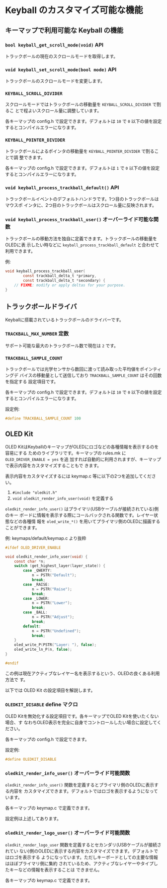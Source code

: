 # Keyball のカスタマイズ可能な機能

## キーマップで利用可能な Keyball の機能

### `bool keyball_get_scroll_mode(void)` API

トラックボールの現在のスクロールモードを取得します。

### `void keyball_set_scroll_mode(bool mode)` API

トラックボールのスクロールモードを変更します。

### `KEYBALL_SCROLL_DIVIDER`

スクロールモードではトラックボールの移動量を `KEYBALL_SCROLL_DIVIDER` で割るこ
とで程よいスクロール量に調整しています。

各キーマップの config.h で設定できます。デフォルトは `10` で `0` 以下の値を設定
するとコンパイルエラーになります。

### `KEYBALL_POINTER_DIVIDER`

トラックボールによるポインタの移動量を `KEYBALL_POINTER_DIVIDER` で割ることで調
整できます。

各キーマップの config.h で設定できます。デフォルトは `1` で `0` 以下の値を設定
するとコンパイルエラーになります。

### `void keyball_process_trackball_default()` API

トラックボールイベントのデフォルトハンドラです。1つ目のトラックボールはマウスポ
インタに、2つ目のトラックボールはスクロール量に反映されます。

### `void keyball_process_trackball_user()` オーバーライド可能な関数

トラックボールの移動方法を独自に定義できます。トラックボールの移動量をOLEDに表
示したい時などに `keyball_process_trackball_default` と合わせて利用できます。

例:

```c
void keyball_process_trackball_user(
        const trackball_delta_t *primary,
        const trackball_delta_t *secondary) {
    // FIXME: modify or apply deltas for your purpose.
}
```

## トラックボールドライバ

Keyballに搭載されているトラックボールのドライバーです。

### `TRACKBALL_MAX_NUMBER` 定数

サポート可能な最大のトラックボール数で現在は `2` です。

### `TRACKBALL_SAMPLE_COUNT`

トラックボールでは光学センサから数回に渡って読み取った平均値をポインティングデ
バイスの移動量として送信しており `TRACKBALL_SAMPLE_COUNT` はその回数を指定する
設定項目です。

各キーマップの config.h で設定できます。デフォルトは `10` で `0` 以下の値を設定
するとコンパイルエラーになります。

設定例:

```c
#define TRACKBALL_SAMPLE_COUNT 100
```

## OLED Kit

OLED KitはKeyballのキーマップがOLEDにロゴなどの各種情報を表示するのを容易にする
ためのライブラリです。キーマップの rules.mk に `OLED_DRIVER_ENABLE = yes` を追
加すれば自動的に利用されますが、キーマップで表示内容をカスタマイズすることもで
きます。

表示内容をカスタマイズするには keymap.c 等に以下の2つを追加してください。

1. `#include "oledkit.h"`
2. `void oledkit_render_info_user(void)` を定義する

`oledkit_render_info_user()` はプライマリ(USBケーブルが接続されている)側のキー
ボードに情報を表示する際にコールバックされる関数です。レイヤー状態などの各種情
報を `oled_write_*()` を用いてプライマリ側のOLEDに描画することができます。

例: keymaps/default/keymap.c より抜粋

```c
#ifdef OLED_DRIVER_ENABLE

void oledkit_render_info_user(void) {
    const char *n;
    switch (get_highest_layer(layer_state)) {
        case _QWERTY:
            n = PSTR("Default");
            break;
        case _RAISE:
            n = PSTR("Raise");
            break;
        case _LOWER:
            n = PSTR("Lower");
            break;
        case _BALL:
            n = PSTR("Adjust");
            break;
        default:
            n = PSTR("Undefined");
            break;
    }
    oled_write_P(PSTR("Layer: "), false);
    oled_write_ln_P(n, false);
}

#endif
```

この例は現在アクティブなレイヤー名を表示するという、OLEDの良くある利用方法で
す。

以下では OLED Kit の設定項目を解説します。

### `OLEDKIT_DISABLE` define マクロ

OLED Kitを無効化する設定項目です。各キーマップでOLED Kitを使いたくない場合、す
なわちOLED表示を完全に自身でコントロールしたい場合に設定してください。

各キーマップの config.h で設定できます。

設定例:

```c
#define OLEDKIT_DISABLE
```

### `oledkit_render_info_user()` オーバーライド可能関数

`oledkit_render_info_user()` 関数を定義するとプライマリ側のOLEDに表示する内容を
カスタマイズできます。デフォルトではロゴを表示するようになっています。

各キーマップの keymap.c で定義できます。

設定例は上述してあります。

### `oledkit_render_logo_user()` オーバーライド可能関数

`oledkit_render_logo_user` 関数を定義するとセカンダリ(USBケーブルが接続されてい
ない)側のOLEDに表示する内容をカスタマイズできます。デフォルトではロゴを表示する
ようになっています。ただしキーボードとしての主要な情報はほぼプライマリ側に集約
されているため、アクティブなレイヤーやタイプしたキーなどの情報を表示することは
できません。

各キーマップの keymap.c で定義できます。
